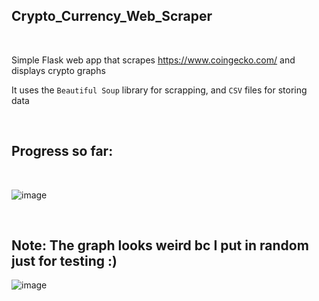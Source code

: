 <H2>Crypto_Currency_Web_Scraper</H2> 

<br>

Simple Flask web app that scrapes https://www.coingecko.com/ and displays crypto graphs

It uses the `Beautiful Soup` library for scrapping, and `CSV` files for storing data

<br>

<H2>Progress so far:</H2>

<br>

![image](https://github.com/messiel12pr/Crypto_Currency_Web_Scraper/assets/95717805/04c7b13b-3a60-41d6-8ea8-94ddccd3ac54)

<br>

<H2>Note: The graph looks weird bc I put in random just for testing :)</H2>

![image](https://github.com/messiel12pr/Crypto_Currency_Web_Scraper/assets/95717805/8c74892c-6f2c-4de6-afcc-c8ae590a2b55)
